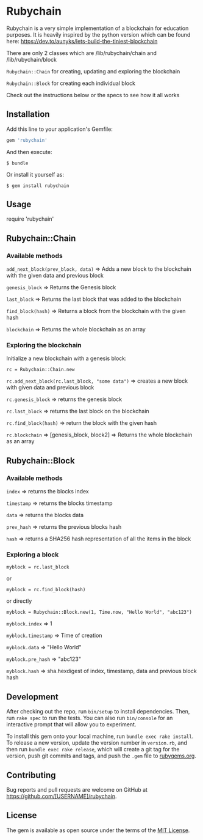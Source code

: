 # Rubychain

Rubychain is a very simple implementation of a blockchain for education purposes.
It is heavily inspired by the python version
which can be found here: https://dev.to/aunyks/lets-build-the-tiniest-blockchain

There are only 2 classes which are /lib/rubychain/chain and /lib/rubychain/block

`Rubychain::Chain` for creating, updating and exploring the blockchain

`Rubychain::Block` for creating each individual block

Check out the instructions below or the specs to see how it all works

## Installation

Add this line to your application's Gemfile:

```ruby
gem 'rubychain'
```

And then execute:

    $ bundle

Or install it yourself as:

    $ gem install rubychain

## Usage

require 'rubychain'

## Rubychain::Chain
### Available methods

`add_next_block(prev_block, data)` => Adds a new block to the blockchain with the given data and previous block

`genesis_block` => Returns the Genesis block

`last_block` => Returns the last block that was added to the blockchain

`find_block(hash)` => Returns a block from the blockchain with the given hash

`blockchain` => Returns the whole blockchain as an array

### Exploring the blockchain

Initialize a new blockchain with a genesis block:

`rc = Rubychain::Chain.new`

`rc.add_next_block(rc.last_block, "some data")` => creates a new block with given data and previous block

`rc.genesis_block` => returns the genesis block

`rc.last_block` => returns the last block on the blockchain

`rc.find_block(hash)` => return the block with the given hash

`rc.blockchain` => [genesis_block, block2] => Returns the whole blockchain as an array

## Rubychain::Block
### Available methods

`index` => returns the blocks index

`timestamp` => returns the blocks timestamp

`data` => returns the blocks data

`prev_hash` => returns the previous blocks hash

`hash` => returns a SHA256 hash representation of all the items in the block

### Exploring a block

`myblock = rc.last_block`

or

`myblock = rc.find_block(hash)`

or directly

`myblock = Rubychain::Block.new(1, Time.now, "Hello World", "abc123")`

`myblock.index` => 1

`myblock.timestamp` => Time of creation

`myblock.data` => "Hello World"

`myblock.pre_hash` => "abc123"

`myblock.hash` => sha.hexdigest of index, timestamp, data and previous block hash

## Development

After checking out the repo, run `bin/setup` to install dependencies. Then, run `rake spec` to run the tests. You can also run `bin/console` for an interactive prompt that will allow you to experiment.

To install this gem onto your local machine, run `bundle exec rake install`. To release a new version, update the version number in `version.rb`, and then run `bundle exec rake release`, which will create a git tag for the version, push git commits and tags, and push the `.gem` file to [rubygems.org](https://rubygems.org).

## Contributing

Bug reports and pull requests are welcome on GitHub at https://github.com/[USERNAME]/rubychain.

## License

The gem is available as open source under the terms of the [MIT License](https://opensource.org/licenses/MIT).
